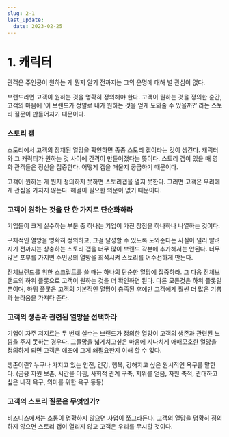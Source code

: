 ```yaml
---
slug: 2-1
last_update:
  date: 2023-02-25
---
```


# 1. 캐릭터

관객은 주인공이 원하는 게 뭔지 알기 전까지는 그의 운명에 대해 별 관심이 없다.

브랜드라면 고객이 원하는 것을 명확히 정의해야 한다. 고객이 원하는 것을 정의한 순간, 고객의 마음에 ‘이 브랜드가 정말로 내가 원하는 것을 얻게 도와줄 수 있을까?’ 라는 스토리 질문이 만들어지기 때문이다.

### 스토리 갭

스토리에서 고객의 잠재된 열망을 확인하면 종종 스토리 갭이라는 것이 생긴다. 캐릭터와 그 캐릭터가 원하는 것 사이에 간격이 만들어졌다는 뜻이다. 스토리 갭이 있을 때 영화 관객들은 정신을 집중한다. 어떻게 갭을 매울지 궁금하기 때문이다.

고객이 원하는 게 뭔지 정의하지 못하면 스토리갭을 열지 못한다. 그러면 고객은 우리에게 관심을 가지지 않는다. 해결이 필요한 의문이 없기 때문이다.

### 고객이 원하는 것을 단 한 가지로 단순화하라

기업들이 크게 실수하는 부분 중 하나는 기업이 가진 장점을 하나하나 나열하는 것이다.

구체적인 열망을 명확히 정의하고, 그걸 달성할 수 있도록 도와준다는 사실이 널리 알려지기 전까지는 상충하는 스토리 갭을 너무 많이 브랜드 각본에 추가해서는 안된다. 너무 많은 포부를 가지면 주인공의 열망을 희석시켜 스토리를 어수선하게 만든다.

전체브랜드를 위한 스크립트를 쓸 때는 하나의 단순한 열망에 집중하라. 그 다음 전체브랜드의 하위 플롯으로 고객이 원하는 것을 더 확인하면 된다. 다른 모든것은 하위 플롯일 뿐이며, 하위 플롯은 고객의 기본적인 열망이 충족된 후에만 고객에게 훨씬 더 많은 기쁨과 놀라움을 가져다 준다.

### 고객의 생존과 관련된 열망을 선택하라

기업이 자주 저지르는 두 번째 실수는 브랜드가 정의한 열망이 고객의 생존과 관련된 느낌을 주지 못하는 경우다. 그물망을 넓게치고싶은 마음에 지나치게 애매모호한 열망을 정의하게 되면 고객은 애초에 그게 왜필요한지 이해 할 수 없다.

생존이란? 누구나 가지고 있는 안전, 건강, 행복, 강해지고 싶은 원시적인 욕구를 말한다. (금융 자원 보존, 시간을 아낌, 사회적 관계 구축, 지위를 얻음, 자원 축적, 관대하고 싶은 내적 욕구, 의미를 위한 욕구 등등)

### 고객의 스토리 질문은 무엇인가?

비즈니스에서는 소통이 명확하지 않으면 사업이 쪼그라든다. 고객의 열망을 명확히 정의하지 않으면 스토리 갭이 열리지 않고 고객은 우리를 무시할 것이다.
